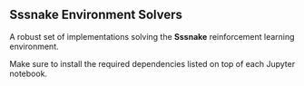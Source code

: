 ## Sssnake Environment Solvers

A robust set of implementations solving the **Sssnake** reinforcement learning environment.

Make sure to install the required dependencies listed on top of each Jupyter notebook.

